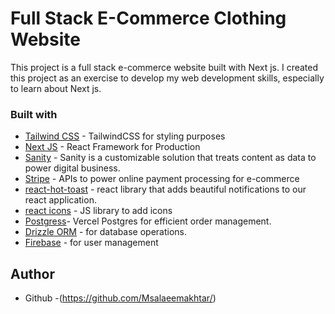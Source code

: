 # Full Stack E-Commerce Clothing Website
This project is a full stack e-commerce website built with Next js. I created this project as an exercise to develop my web development skills, especially to learn about Next js.



### Built with


- [Tailwind CSS](https://tailwindcss.com/) - TailwindCSS for styling purposes
- [Next JS](https://nextjs.org/) - React Framework for Production
- [Sanity](https://www.sanity.io/) - Sanity is a customizable solution that treats content as data to power digital business.
- [Stripe](https://stripe.com/en-gb-us) - APIs to power online payment processing for e-commerce
- [react-hot-toast](https://react-hot-toast.com/) - react library that adds beautiful notifications to our react application. 
- [react icons](https://react-icons.github.io/react-icons/) - JS library to add icons
- [Postgress](https://www.postgresql.org/)- Vercel Postgres for efficient order management.
- [Drizzle ORM](https://github.com/drizzle-team/drizzle-orm) -  for database operations.
- [Firebase](https://firebase.google.com/docs/auth) -  for user management


## Author

- Github -(https://github.com/Msalaeemakhtar/)


